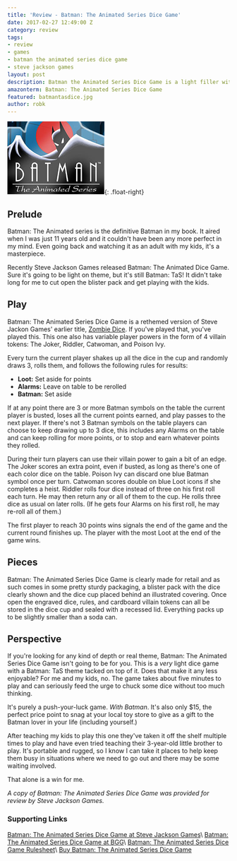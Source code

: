 ```yaml
---
title: 'Review - Batman: The Animated Series Dice Game'
date: 2017-02-27 12:49:00 Z
category: review
tags:
- review
- games
- batman the animated series dice game
- steve jackson games
layout: post
description: Batman the Animated Series Dice Game is a light filler with Animated sensibilities.
amazonterm: Batman: The Animated Series Dice Game
featured: batmantasdice.jpg
author: robk
---
```


![Batman Dice Logo](/images/featured/batmantasdice.jpg){: .float-right}
<h2>Prelude</h2>

Batman: The Animated series is the definitive Batman in my book. It aired when I was just 11 years old and it couldn't have been any more perfect in my mind. Even going back and watching it as an adult with my kids, it's a masterpiece.

Recently Steve Jackson Games released Batman: The Animated Dice Game. Sure it's going to be light on theme, but it's still Batman: TaS! It didn't take long for me to cut open the blister pack and get playing with the kids.

<h2>Play</h2>

Batman: The Animated Series Dice Game is a rethemed version of Steve Jackon Games' earlier title, [Zombie Dice](http://amzn.to/2lOG9nY). If you've played that, you've played this. This one also has variable player powers in the form of 4 villain tokens: The Joker, Riddler, Catwoman, and Poison Ivy.

Every turn the current player shakes up all the dice in the cup and randomly draws 3, rolls them, and follows the following rules for results:

* **Loot:** Set aside for points
* **Alarms:** Leave on table to be rerolled
* **Batman:** Set aside

If at any point there are 3 or more Batman symbols on the table the current player is busted, loses all the current points earned, and play passes to the next player. If there's not 3 Batman symbols on the table players can choose to keep drawing up to 3 dice, this includes any Alarms on the table and can keep rolling for more points, or to stop and earn whatever points they rolled.

During their turn players can use their villain power to gain a bit of an edge. The Joker scores an extra point, even if busted, as long as there's one of each color dice on the table. Poison Ivy can discard one blue Batman symbol once per turn. Catwoman scores double on blue Loot icons if she completes a heist. Riddler rolls four dice instead of three on his first roll each turn. He may then return any or all of them to the cup. He rolls three dice as usual on later rolls. (If he gets four Alarms on his first roll, he may re-roll all of them.)

The first player to reach 30 points wins signals the end of the game and the current round finishes up. The player with the most Loot at the end of the game wins.

<h2>Pieces</h2>

Batman: The Animated Series Dice Game is clearly made for retail and as such comes in some pretty sturdy packaging, a blister pack with the dice clearly shown and the dice cup placed behind an illustrated covering. Once open the engraved dice, rules, and cardboard villain tokens can all be stored in the dice cup and sealed with a recessed lid. Everything packs up to be slightly smaller than a soda can.

<h2>Perspective</h2>

If you're looking for any kind of depth or real theme, Batman: The Animated Series Dice Game isn't going to be for you. This is a *very* light dice game with a Batman: TaS theme tacked on top of it. Does that make it any less enjoyable? For me and my kids, no. The game takes about five minutes to play and can seriously feed the urge to chuck some dice without too much thinking.

It's purely a push-your-luck game. *With Batman*. It's also only $15, the perfect price point to snag at your local toy store to give as a gift to the Batman lover in your life (including yourself.)

After teaching my kids to play this one they've taken it off the shelf multiple times to play and have even tried teaching their 3-year-old little brother to play. It's portable and rugged, so I know I can take it places to help keep them busy in situations where we need to go out and there may be some waiting involved.

That alone is a win for me.

*A copy of Batman: The Animated Series Dice Game was provided for review by Steve Jackson Games.*

<h3>Supporting Links</h3>

[Batman: The Animated Series Dice Game at Steve Jackson Games](http://www.sjgames.com/dice/batman/)\\
[Batman: The Animated Series Dice Game at BGG](https://boardgamegeek.com/boardgame/204175/batman-animated-series-dice-game)\\
[Batman: The Animated Series Dice Game Rulesheet](http://www.sjgames.com/dice/batman/Batman%20Dice%20Game%20Rules.pdf)\\
[Buy Batman: The Animated Series Dice Game](http://amzn.to/2lh0Dny)
